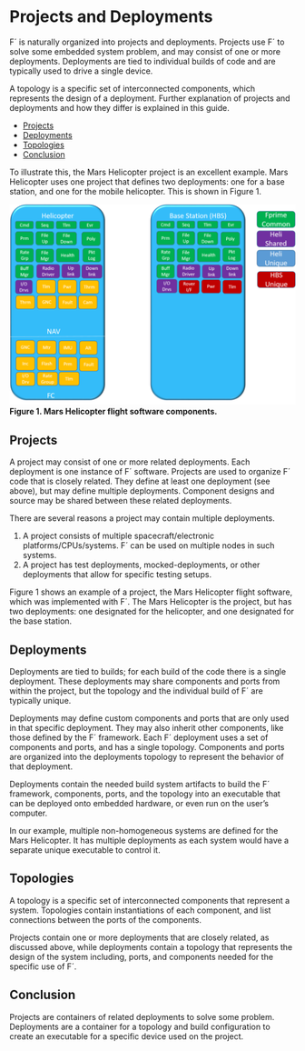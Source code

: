 # Projects and Deployments

F´ is naturally organized into projects and deployments. Projects use F´ to solve some embedded system problem, and may
consist of one or more deployments. Deployments are tied to individual builds of code and are typically used to drive
a single device.

A topology is a specific set of interconnected components, which represents the design of a deployment. Further
explanation of projects and deployments and how they differ is explained in this guide.

- [Projects](#projects)
- [Deployments](#deployments)
- [Topologies](#topologies)
- [Conclusion](#conclusion)

To illustrate this, the Mars Helicopter project is an excellent example. Mars Helicopter uses one project that defines
two deployments: one for a base station, and one for the mobile helicopter. This is shown in Figure 1.

![Mars Helicopter](../../../img/proj_dep1.png)
**Figure 1. Mars Helicopter flight software components.**

## Projects

A project may consist of one or more related deployments. Each deployment is one instance of F´ software. Projects are
used to organize F´ code that is closely related. They define at least one deployment (see above), but may define
multiple deployments. Component designs and source may be shared between these related deployments.

There are several reasons a project may contain multiple deployments.

1. A project consists of multiple spacecraft/electronic platforms/CPUs/systems. F´ can be used on multiple nodes in such systems.
2. A project has test deployments, mocked-deployments, or other deployments that allow for specific testing setups.

Figure 1 shows an example of a project, the Mars Helicopter flight software, which was implemented with F´. The Mars
Helicopter is the project, but has two deployments: one designated for the helicopter, and one designated for the base
station.

## Deployments

Deployments are tied to builds; for each build of the code there is a single deployment. These deployments may share
components and ports from within the project, but the topology and the individual build of F´ are typically unique.

Deployments may define custom components and ports that are only used in that specific deployment. They may also inherit
other components, like those defined by the F´ framework. Each F´ deployment uses a set of components and ports,
and has a single topology. Components and ports are organized into the deployments topology to represent the behavior of
that deployment.

Deployments contain the needed build system artifacts to build the F´ framework, components, ports, and the topology
into an executable that can be deployed onto embedded hardware, or even run on the user’s computer.


In our example, multiple non-homogeneous systems are defined for the Mars Helicopter. It has multiple deployments as
each system would have a separate unique executable to control it.


## Topologies

A topology is a specific set of interconnected components that represent a system. Topologies contain instantiations of
each component, and list connections between the ports of the components.

Projects contain one or more deployments that are closely related, as discussed above, while deployments contain a
topology that represents the design of the system including, ports, and components needed for the specific use of F´.

## Conclusion

Projects are containers of related deployments to solve some problem. Deployments are a container for a topology and
build configuration to create an executable for a specific device used on the project.